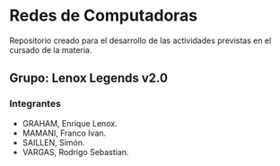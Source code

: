 # Redes de Computadoras

Repositorio creado para el desarrollo de las actividades previstas en el cursado de la materia.

## Grupo: Lenox Legends v2.0

### Integrantes

- GRAHAM, Enrique Lenox.
- MAMANI, Franco Ivan.
- SAILLEN, Simón.
- VARGAS, Rodrigo Sebastian.
